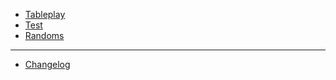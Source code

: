 <!-- - [Read Me](README.md) -->
- [Tableplay](/Testing/tableplay.md)
- [Test](/Testing/Test.md)
- [Randoms](/Testing/Randoms.md)
---
- [Changelog](Changelog.md)
